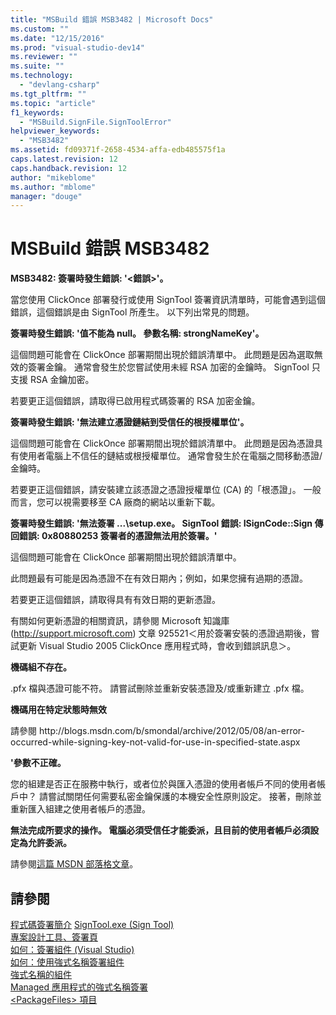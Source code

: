 ```yaml
---
title: "MSBuild 錯誤 MSB3482 | Microsoft Docs"
ms.custom: ""
ms.date: "12/15/2016"
ms.prod: "visual-studio-dev14"
ms.reviewer: ""
ms.suite: ""
ms.technology: 
  - "devlang-csharp"
ms.tgt_pltfrm: ""
ms.topic: "article"
f1_keywords: 
  - "MSBuild.SignFile.SignToolError"
helpviewer_keywords: 
  - "MSB3482"
ms.assetid: fd09371f-2658-4534-affa-edb485575f1a
caps.latest.revision: 12
caps.handback.revision: 12
author: "mikeblome"
ms.author: "mblome"
manager: "douge"
---
```

# MSBuild 錯誤 MSB3482
**MSB3482: 簽署時發生錯誤: '\<錯誤\>'。**  
  
 當您使用 ClickOnce 部署發行或使用 SignTool 簽署資訊清單時，可能會遇到這個錯誤，這個錯誤是由 SignTool 所產生。 以下列出常見的問題。  
  
 **簽署時發生錯誤: '值不能為 null。 參數名稱: strongNameKey'。**  
  
 這個問題可能會在 ClickOnce 部署期間出現於錯誤清單中。 此問題是因為選取無效的簽署金鑰。 通常會發生於您嘗試使用未經 RSA 加密的金鑰時。 SignTool 只支援 RSA 金鑰加密。  
  
 若要更正這個錯誤，請取得已啟用程式碼簽署的 RSA 加密金鑰。  
  
 **簽署時發生錯誤: '無法建立憑證鏈結到受信任的根授權單位'。**  
  
 這個問題可能會在 ClickOnce 部署期間出現於錯誤清單中。 此問題是因為憑證具有使用者電腦上不信任的鏈結或根授權單位。 通常會發生於在電腦之間移動憑證\/金鑰時。  
  
 若要更正這個錯誤，請安裝建立該憑證之憑證授權單位 \(CA\) 的「根憑證」。 一般而言，您可以視需要移至 CA 廠商的網站以重新下載。  
  
 **簽署時發生錯誤: '無法簽署 ...\\setup.exe。 SignTool 錯誤: ISignCode::Sign 傳回錯誤: 0x80880253 簽署者的憑證無法用於簽署。'**  
  
 這個問題可能會在 ClickOnce 部署期間出現於錯誤清單中。  
  
 此問題最有可能是因為憑證不在有效日期內；例如，如果您擁有過期的憑證。  
  
 若要更正這個錯誤，請取得具有有效日期的更新憑證。  
  
 有關如何更新憑證的相關資訊，請參閱 Microsoft 知識庫 \([http:\/\/support.microsoft.com](http://support.microsoft.com/kb/925521)\) 文章 925521＜用於簽署安裝的憑證過期後，嘗試更新 Visual Studio 2005 ClickOnce 應用程式時，會收到錯誤訊息＞。  
  
 **機碼組不存在。**  
  
 .pfx 檔與憑證可能不符。 請嘗試刪除並重新安裝憑證及\/或重新建立 .pfx 檔。  
  
 **機碼用在特定狀態時無效**  
  
 請參閱 http:\/\/blogs.msdn.com\/b\/smondal\/archive\/2012\/05\/08\/an\-error\-occurred\-while\-signing\-key\-not\-valid\-for\-use\-in\-specified\-state.aspx  
  
 **'參數不正確。**  
  
 您的組建是否正在服務中執行，或者位於與匯入憑證的使用者帳戶不同的使用者帳戶中？ 請嘗試關閉任何需要私密金鑰保護的本機安全性原則設定。  接著，刪除並重新匯入組建之使用者帳戶的憑證。  
  
 **無法完成所要求的操作。  電腦必須受信任才能委派，且目前的使用者帳戶必須設定為允許委派。**  
  
 請參閱[這篇 MSDN 部落格文章](http://technet.microsoft.com/en-us/library/cc782684\(v=ws.10\).aspx)。  
  
## 請參閱  
 [程式碼簽署簡介](https://msdn.microsoft.com/en-us/library/ms537361\(v=vs.85\).aspx)   
 [SignTool.exe \(Sign Tool\)](../Topic/SignTool.exe%20\(Sign%20Tool\).md)   
 [專案設計工具、簽署頁](../ide/reference/signing-page-project-designer.md)   
 [如何：簽署組件 \(Visual Studio\)](http://msdn.microsoft.com/zh-tw/f468a7d3-234c-4353-924d-8e0ae5896564)   
 [如何：使用強式名稱簽署組件](../Topic/How%20to:%20Sign%20an%20Assembly%20with%20a%20Strong%20Name.md)   
 [強式名稱的組件](../Topic/Strong-Named%20Assemblies.md)   
 [Managed 應用程式的強式名稱簽署](http://msdn.microsoft.com/zh-tw/5fef3490-c519-4363-94fd-8b1ad260dab5)   
 [\<PackageFiles\> 項目](../deployment/packagefiles-element-bootstrapper.md)